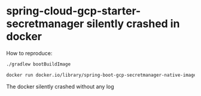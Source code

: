# spring-cloud-gcp-starter-secretmanager silently crashed in docker

How to reproduce:

```bash
./gradlew bootBuildImage

docker run docker.io/library/spring-boot-gcp-secretmanager-native-image-crash:1.0-SNAPSHOT
```

The docker silently crashed without any log
